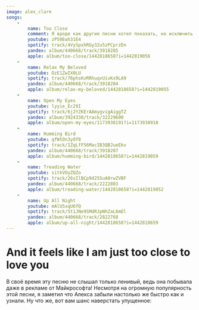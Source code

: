 ```yaml
---
image: alex_clare
songs:
    -
        name: Too Close
        comment: Я вроде как другие песни хотел показать, но исключить её из плейлиста рука не поднялась :D
        youtube: zP50Ewh31E4
        spotify: track/4VySpxhRGy32u5zPCprzDn
        yandex: album/440668/track/3918285
        apple: album/too-close/1442818658?i=1442819056
    -
        name: Relax My Beloved
        youtube: OzE1ZwIX0LU
        spotify: track/76phsKvRRhuqvUivKx9LA9
        yandex: album/440668/track/3918284
        apple: album/relax-my-beloved/1442818658?i=1442819055
    -
        name: Open My Eyes
        youtube: lyyie_Ec29I
        spotify: track/6j2YZKErAAmygvigAiggTZ
        yandex: album/3924338/track/32229600
        apple: album/open-my-eyes/1173938191?i=1173938918
    -
        name: Humming Bird
        youtube: qfWtOn3yOf8
        spotify: track/1ZqLfF56MacIB3QBJueEkv
        yandex: album/440668/track/3918287
        apple: album/humming-bird/1442818658?i=1442819059
    -
        name: Treading Water
        youtube: sitkVOyZQZo
        spotify: track/26sIlBCp9d25SuA0rwZVBF
        yandex: album/440668/track/2222803
        apple: album/treading-water/1442818658?i=1442819052
    -
        name: Up All Night
        youtube: mAlU5xqU6fQ
        spotify: track/5t1JNe9SMdRJpNhZaL6mDl
        yandex: album/440668/track/2822768
        apple: album/up-all-night/1442818658?i=1442818659
---
```

# And it feels like I am just too close to love you

В своё время эту песню не слышал только ленивый, ведь она побывала даже в рекламе от Майкрософта! Несмотря на огромную
популярность этой песни, я заметил что Алекса забыли настолько же быстро как и узнали. Ну что же, вот вам шанс наверстать
упущенное: